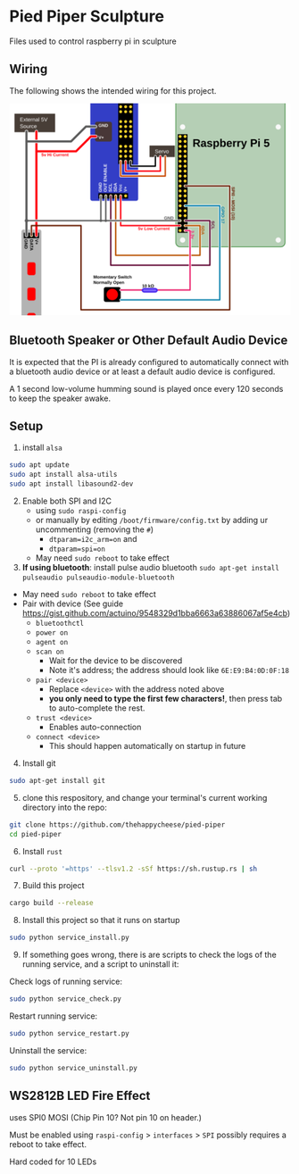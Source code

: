 # Pied Piper Sculpture

Files used to control raspberry pi in sculpture

## Wiring


The following shows the intended wiring for this project.

![wiring diagram](/readme_extras/Wiring%20Diagram.svg)


## Bluetooth Speaker or Other Default Audio Device

It is expected that the PI is already configured to automatically connect with a bluetooth audio device or at least a default audio device is configured.

A 1 second low-volume humming sound is played once every 120 seconds to keep the speaker awake.

## Setup



1. install `alsa`

```bash
sudo apt update
sudo apt install alsa-utils
sudo apt install libasound2-dev
```

2. Enable both SPI and I2C
   - using `sudo raspi-config`
   - or manually by editing `/boot/firmware/config.txt` by adding ur uncommenting (removing the `#`)
     - `dtparam=i2c_arm=on` and
     - `dtparam=spi=on`
   - May need `sudo reboot` to take effect
3. **If using bluetooth**: install pulse audio bluetooth `sudo apt-get install pulseaudio pulseaudio-module-bluetooth`
  - May need `sudo reboot` to take effect
  - Pair with device (See guide https://gist.github.com/actuino/9548329d1bba6663a63886067af5e4cb)
    - `bluetoothctl`
    - `power on`
    - `agent on`
    - `scan on`
      - Wait for the device to be discovered
      - Note it's address; the address should look like `6E:E9:B4:0D:0F:18`
    - `pair <device>`
      - Replace `<device>` with the address noted above
      - **you only need to type the first few characters!**, then press tab to auto-complete the rest.
    - `trust <device>`
      - Enables auto-connection
    - `connect <device>`
      - This should happen automatically on startup in future


4. Install git

```bash
sudo apt-get install git
```

5. clone this respository, and change your terminal's current working directory into the repo:

```bash
git clone https://github.com/thehappycheese/pied-piper
cd pied-piper
```

6. Install `rust`

```bash
curl --proto '=https' --tlsv1.2 -sSf https://sh.rustup.rs | sh
```

7. Build this project

```bash
cargo build --release
```

8. Install this project so that it runs on startup

```bash
sudo python service_install.py
```

9. If something goes wrong, there is are scripts to check the logs of the running service, and a script to uninstall it:

Check logs of running service:

```bash
sudo python service_check.py
```

Restart running service:

```bash
sudo python service_restart.py
```

Uninstall the service:

```bash
sudo python service_uninstall.py
```

## WS2812B LED Fire Effect

uses SPI0 MOSI (Chip Pin 10? Not pin 10 on header.)

Must be enabled using `raspi-config` > `interfaces` > `SPI` possibly requires a reboot to take effect.

Hard coded for 10 LEDs
